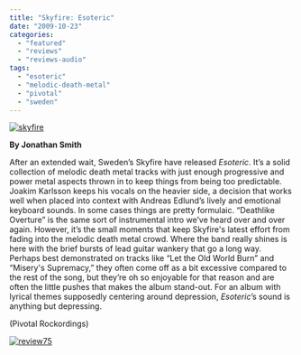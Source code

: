 ```yaml
---
title: "Skyfire: Esoteric"
date: "2009-10-23"
categories: 
  - "featured"
  - "reviews"
  - "reviews-audio"
tags: 
  - "esoteric"
  - "melodic-death-metal"
  - "pivotal"
  - "sweden"
---
```


[![skyfire](http://www.hellbound.ca/wp-content/uploads/2009/10/skyfire-300x300.jpg "skyfire")](http://www.hellbound.ca/wp-content/uploads/2009/10/skyfire.jpg)

**By Jonathan Smith**

After an extended wait, Sweden’s Skyfire have released _Esoteric_. It’s a solid collection of melodic death metal tracks with just enough progressive and power metal aspects thrown in to keep things from being too predictable. Joakim Karlsson keeps his vocals on the heavier side, a decision that works well when placed into context with Andreas Edlund’s lively and emotional keyboard sounds. In some cases things are pretty formulaic. “Deathlike Overture” is the same sort of instrumental intro we’ve heard over and over again. However, it’s the small moments that keep Skyfire's latest effort from fading into the melodic death metal crowd. Where the band really shines is here with the brief bursts of lead guitar wankery that go a long way. Perhaps best demonstrated on tracks like “Let the Old World Burn” and “Misery's Supremacy,” they often come off as a bit excessive compared to the rest of the song, but they’re oh so enjoyable for that reason and are often the little pushes that makes the album stand-out. For an album with lyrical themes supposedly centering around depression, _Esoteric_’s sound is anything but depressing.

(Pivotal Rockordings)

[![review75](http://www.hellbound.ca/wp-content/uploads/2009/09/review75.png "review75")](http://www.hellbound.ca/wp-content/uploads/2009/09/review75.png)
